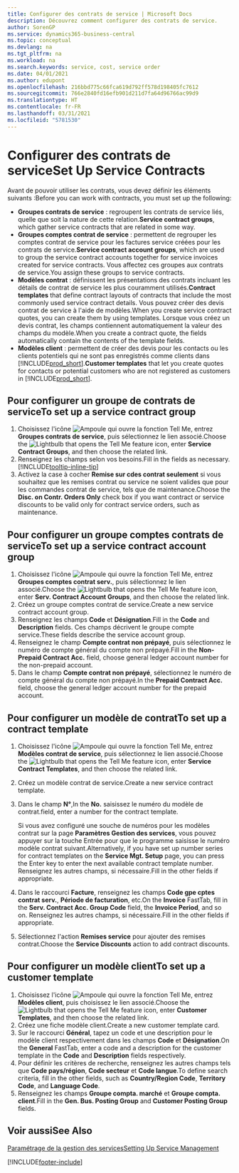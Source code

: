 ```yaml
---
title: Configurer des contrats de service | Microsoft Docs
description: Découvrez comment configurer des contrats de service.
author: SorenGP
ms.service: dynamics365-business-central
ms.topic: conceptual
ms.devlang: na
ms.tgt_pltfrm: na
ms.workload: na
ms.search.keywords: service, cost, service order
ms.date: 04/01/2021
ms.author: edupont
ms.openlocfilehash: 216bbd775c66fca619d792ff578d198405fc7612
ms.sourcegitcommit: 766e2840fd16efb901d211d7fa64d96766ac99d9
ms.translationtype: HT
ms.contentlocale: fr-FR
ms.lasthandoff: 03/31/2021
ms.locfileid: "5781530"
---
```

# <a name="set-up-service-contracts"></a><span data-ttu-id="b7d82-103">Configurer des contrats de service</span><span class="sxs-lookup"><span data-stu-id="b7d82-103">Set Up Service Contracts</span></span>
<span data-ttu-id="b7d82-104">Avant de pouvoir utiliser les contrats, vous devez définir les éléments suivants :</span><span class="sxs-lookup"><span data-stu-id="b7d82-104">Before you can work with contracts, you must set up the following:</span></span> 

* <span data-ttu-id="b7d82-105">**Groupes contrats de service** : regroupent les contrats de service liés, quelle que soit la nature de cette relation.</span><span class="sxs-lookup"><span data-stu-id="b7d82-105">**Service contract groups**, which gather service contracts that are related in some way.</span></span>
* <span data-ttu-id="b7d82-106">**Groupes comptes contrat de service** : permettent de regrouper les comptes contrat de service pour les factures service créées pour les contrats de service.</span><span class="sxs-lookup"><span data-stu-id="b7d82-106">**Service contract account groups**, which are used to group the service contract accounts together for service invoices created for service contracts.</span></span> <span data-ttu-id="b7d82-107">Vous affectez ces groupes aux contrats de service.</span><span class="sxs-lookup"><span data-stu-id="b7d82-107">You assign these groups to service contracts.</span></span>  
* <span data-ttu-id="b7d82-108">**Modèles contrat** : définissent les présentations des contrats incluant les détails de contrat de service les plus couramment utilisés.</span><span class="sxs-lookup"><span data-stu-id="b7d82-108">**Contract templates** that define contract layouts of contracts that include the most commonly used service contract details.</span></span> <span data-ttu-id="b7d82-109">Vous pouvez créer des devis contrat de service à l'aide de modèles.</span><span class="sxs-lookup"><span data-stu-id="b7d82-109">When you create service contract quotes, you can create them by using templates.</span></span> <span data-ttu-id="b7d82-110">Lorsque vous créez un devis contrat, les champs contiennent automatiquement la valeur des champs du modèle.</span><span class="sxs-lookup"><span data-stu-id="b7d82-110">When you create a contract quote, the fields automatically contain the contents of the template fields.</span></span>
* <span data-ttu-id="b7d82-111">**Modèles client** : permettent de créer des devis pour les contacts ou les clients potentiels qui ne sont pas enregistrés comme clients dans [!INCLUDE[prod_short](includes/prod_short.md)].</span><span class="sxs-lookup"><span data-stu-id="b7d82-111">**Customer templates** that let you create quotes for contacts or potential customers who are not registered as customers in [!INCLUDE[prod_short](includes/prod_short.md)].</span></span>  

## <a name="to-set-up-a-service-contract-group"></a><span data-ttu-id="b7d82-112">Pour configurer un groupe de contrats de service</span><span class="sxs-lookup"><span data-stu-id="b7d82-112">To set up a service contract group</span></span>  
1. <span data-ttu-id="b7d82-113">Choisissez l'icône ![Ampoule qui ouvre la fonction Tell Me](media/ui-search/search_small.png "Dites-moi ce que vous voulez faire"), entrez **Groupes contrats de service**, puis sélectionnez le lien associé.</span><span class="sxs-lookup"><span data-stu-id="b7d82-113">Choose the ![Lightbulb that opens the Tell Me feature](media/ui-search/search_small.png "Tell me what you want to do") icon, enter **Service Contract Groups**, and then choose the related link.</span></span>  
2. <span data-ttu-id="b7d82-114">Renseignez les champs selon vos besoins.</span><span class="sxs-lookup"><span data-stu-id="b7d82-114">Fill in the fields as necessary.</span></span> [!INCLUDE[tooltip-inline-tip](includes/tooltip-inline-tip_md.md)]
3. <span data-ttu-id="b7d82-115">Activez la case à cocher **Remise sur cdes contrat seulement** si vous souhaitez que les remises contrat ou service ne soient valides que pour les commandes contrat de service, tels que de maintenance.</span><span class="sxs-lookup"><span data-stu-id="b7d82-115">Choose the **Disc. on Contr. Orders Only** check box if you want contract or service discounts to be valid only for contract service orders, such as maintenance.</span></span>  

## <a name="to-set-up-a-service-contract-account-group"></a><span data-ttu-id="b7d82-116">Pour configurer un groupe comptes contrats de service</span><span class="sxs-lookup"><span data-stu-id="b7d82-116">To set up a service contract account group</span></span>  
1. <span data-ttu-id="b7d82-117">Choisissez l'icône ![Ampoule qui ouvre la fonction Tell Me](media/ui-search/search_small.png "Dites-moi ce que vous voulez faire"), entrez **Groupes comptes contrat serv.**, puis sélectionnez le lien associé.</span><span class="sxs-lookup"><span data-stu-id="b7d82-117">Choose the ![Lightbulb that opens the Tell Me feature](media/ui-search/search_small.png "Tell me what you want to do") icon, enter **Serv. Contract Account Groups**, and then choose the related link.</span></span>  
2. <span data-ttu-id="b7d82-118">Créez un groupe comptes contrat de service.</span><span class="sxs-lookup"><span data-stu-id="b7d82-118">Create a new service contract account group.</span></span>   
3. <span data-ttu-id="b7d82-119">Renseignez les champs **Code** et **Désignation**.</span><span class="sxs-lookup"><span data-stu-id="b7d82-119">Fill in the **Code** and **Description** fields.</span></span> <span data-ttu-id="b7d82-120">Ces champs décrivent le groupe compte service.</span><span class="sxs-lookup"><span data-stu-id="b7d82-120">These fields describe the service account group.</span></span>  
4. <span data-ttu-id="b7d82-121">Renseignez le champ **Compte contrat non prépayé**, puis sélectionnez le numéro de compte général du compte non prépayé.</span><span class="sxs-lookup"><span data-stu-id="b7d82-121">Fill in the **Non-Prepaid Contract Acc.** field, choose general ledger account number for the non-prepaid account.</span></span>  
5. <span data-ttu-id="b7d82-122">Dans le champ **Compte contrat non prépayé**, sélectionnez le numéro de compte général du compte non prépayé.</span><span class="sxs-lookup"><span data-stu-id="b7d82-122">In the **Prepaid Contract Acc.** field, choose the general ledger account number for the prepaid account.</span></span>  

## <a name="to-set-up-a-contract-template"></a><span data-ttu-id="b7d82-123">Pour configurer un modèle de contrat</span><span class="sxs-lookup"><span data-stu-id="b7d82-123">To set up a contract template</span></span>  
1. <span data-ttu-id="b7d82-124">Choisissez l'icône ![Ampoule qui ouvre la fonction Tell Me](media/ui-search/search_small.png "Dites-moi ce que vous voulez faire"), entrez **Modèles contrat de service**, puis sélectionnez le lien associé.</span><span class="sxs-lookup"><span data-stu-id="b7d82-124">Choose the ![Lightbulb that opens the Tell Me feature](media/ui-search/search_small.png "Tell me what you want to do") icon, enter **Service Contract Templates**, and then choose the related link.</span></span>  
2. <span data-ttu-id="b7d82-125">Créez un modèle contrat de service.</span><span class="sxs-lookup"><span data-stu-id="b7d82-125">Create a new service contract template.</span></span>  
3. <span data-ttu-id="b7d82-126">Dans le champ **N°**,</span><span class="sxs-lookup"><span data-stu-id="b7d82-126">In the **No.**</span></span> <span data-ttu-id="b7d82-127">saisissez le numéro du modèle de contrat.</span><span class="sxs-lookup"><span data-stu-id="b7d82-127">field, enter a number for the contract template.</span></span>  
  
     <span data-ttu-id="b7d82-128">Si vous avez configuré une souche de numéros pour les modèles contrat sur la page **Paramètres Gestion des services**, vous pouvez appuyer sur la touche Entrée pour que le programme saisisse le numéro modèle contrat suivant.</span><span class="sxs-lookup"><span data-stu-id="b7d82-128">Alternatively, if you have set up number series for contract templates on the **Service Mgt. Setup** page, you can press the Enter key to enter the next available contract template number.</span></span> <span data-ttu-id="b7d82-129">Renseignez les autres champs, si nécessaire.</span><span class="sxs-lookup"><span data-stu-id="b7d82-129">Fill in the other fields if appropriate.</span></span>  
  
4. <span data-ttu-id="b7d82-130">Dans le raccourci **Facture**, renseignez les champs **Code gpe cptes contrat serv.**, **Période de facturation**, etc.</span><span class="sxs-lookup"><span data-stu-id="b7d82-130">On the **Invoice** FastTab, fill in the **Serv. Contract Acc. Group Code** field, the **Invoice Period**, and so on.</span></span> <span data-ttu-id="b7d82-131">Renseignez les autres champs, si nécessaire.</span><span class="sxs-lookup"><span data-stu-id="b7d82-131">Fill in the other fields if appropriate.</span></span>  
5. <span data-ttu-id="b7d82-132">Sélectionnez l'action **Remises service** pour ajouter des remises contrat.</span><span class="sxs-lookup"><span data-stu-id="b7d82-132">Choose the **Service Discounts** action to add contract discounts.</span></span>  

## <a name="to-set-up-a-customer-template"></a><span data-ttu-id="b7d82-133">Pour configurer un modèle client</span><span class="sxs-lookup"><span data-stu-id="b7d82-133">To set up a customer template</span></span>  
1. <span data-ttu-id="b7d82-134">Choisissez l'icône ![Ampoule qui ouvre la fonction Tell Me](media/ui-search/search_small.png "Dites-moi ce que vous voulez faire"), entrez **Modèles client**, puis choisissez le lien associé.</span><span class="sxs-lookup"><span data-stu-id="b7d82-134">Choose the ![Lightbulb that opens the Tell Me feature](media/ui-search/search_small.png "Tell me what you want to do") icon, enter **Customer Templates**, and then choose the related link.</span></span>  
2. <span data-ttu-id="b7d82-135">Créez une fiche modèle client.</span><span class="sxs-lookup"><span data-stu-id="b7d82-135">Create a new customer template card.</span></span>  
3. <span data-ttu-id="b7d82-136">Sur le raccourci **Général**, tapez un code et une description pour le modèle client respectivement dans les champs **Code** et **Désignation**.</span><span class="sxs-lookup"><span data-stu-id="b7d82-136">On the **General** FastTab, enter a code and a description for the customer template in the **Code** and **Description** fields respectively.</span></span> 
4. <span data-ttu-id="b7d82-137">Pour définir les critères de recherche, renseignez les autres champs tels que **Code pays/région**, **Code secteur** et **Code langue**.</span><span class="sxs-lookup"><span data-stu-id="b7d82-137">To define search criteria, fill in the other fields, such as **Country/Region Code**, **Territory Code**, and **Language Code**.</span></span>  
5. <span data-ttu-id="b7d82-138">Renseignez les champs **Groupe compta. marché** et **Groupe compta. client**.</span><span class="sxs-lookup"><span data-stu-id="b7d82-138">Fill in the **Gen. Bus. Posting Group** and **Customer Posting Group** fields.</span></span>  

## <a name="see-also"></a><span data-ttu-id="b7d82-139">Voir aussi</span><span class="sxs-lookup"><span data-stu-id="b7d82-139">See Also</span></span>
[<span data-ttu-id="b7d82-140">Paramétrage de la gestion des services</span><span class="sxs-lookup"><span data-stu-id="b7d82-140">Setting Up Service Management</span></span>](service-setup-service.md)

[!INCLUDE[footer-include](includes/footer-banner.md)]